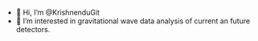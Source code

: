 - 👋 Hi, I’m @KrishnenduGit
- 👀 I’m interested in gravitational wave data analysis of current an future detectors.

<!---
KrishnenduGit/KrishnenduGit is a ✨ special ✨ repository because its `README.md` (this file) appears on your GitHub profile.
You can click the Preview link to take a look at your changes.
--->
